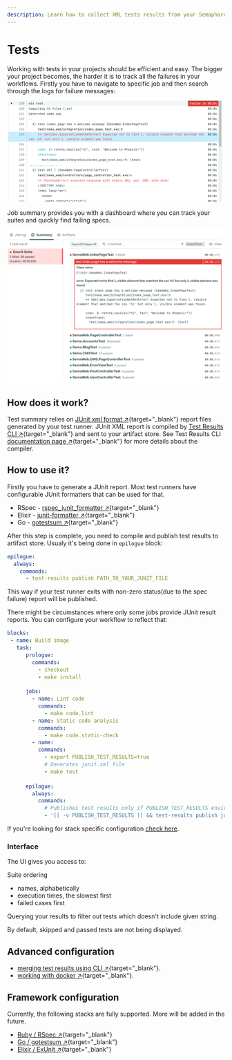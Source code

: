 ```yaml
---
description: Learn how to collect XML tests results from your Semaphore 2.0 pipelines.
---
```


# Tests

Working with tests in your projects should be efficient and easy. The bigger your project
becomes, the harder it is to track all the failures in your workflows. Firstly
you have to navigate to specific job and then search through the logs for failure messages:

![Job Logs](img/test-summary/job-logs.png)

Job summary provides you with a dashboard where you can track your suites and quickly find failing specs.

![Test Summary Tab](img/test-summary/summary-tab.png)

## How does it work?

Test summary relies on [JUnit xml format&nbsp;↗][junit-schema]{target="_blank"} report files generated by your test runner.
JUnit XML report is compiled by [Test Results CLI&nbsp;↗][github-test-results-cli]{target="_blank"} and sent to your artifact store.
See Test Results CLI [documentation page&nbsp;↗][test-results-cli]{target="_blank"} for more details about the compiler.

## How to use it?

Firstly you have to generate a JUnit report. Most test runners have configurable JUnit formatters that can be used for that.

- RSpec - [rspec_junit_formatter&nbsp;↗](https://github.com/sj26/rspec_junit_formatter){target="_blank"}
- Elixir - [junit-formatter&nbsp;↗](https://github.com/victorolinasc/junit-formatter){target="_blank"}
- Go - [gotestsum&nbsp;↗](https://github.com/gotestyourself/gotestsum){target="_blank"}

After this step is complete, you need to compile and publish test results to artifact store. Usualy it's being done in `epilogue` block:

```yaml
epilogue:
  always:
    commands:
      - test-results publish PATH_TO_YOUR_JUNIT_FILE
```

This way if your test runner exits with non-zero status(due to the spec failure) report will be published.

There might be circumstances where only some jobs provide JUnit result reports. You can configure your workflow to reflect that:

```yaml
blocks:
 - name: Build image
   task:
      prologue:
        commands:
          - checkout
          - make install

      jobs:
        - name: Lint code
          commands:
            - make code.lint
        - name: Static code analysis
          commands:
            - make code.static-check
        - name:
          commands:
            - export PUBLISH_TEST_RESULTS=true
            # Generates junit.xml file
            - make test

      epilogue:
        always:
          commands:
            # Publishes test results only if PUBLISH_TEST_RESULTS environment variable is present
            - '[[ -v PUBLISH_TEST_RESULTS ]] && test-results publish junit.xml'
```

If you're looking for stack specific configuration [check here](/essentials/test-summary/#framework-configuration).

### Interface

The UI gives you access to:

Suite ordering

- names, alphabetically
- execution times, the slowest first
- failed cases first

Querying your results to filter out tests which doesn't include given string.

By default, skipped and passed tests are not being displayed.

## Advanced configuration

- [merging test results using CLI&nbsp;↗](/reference/test-results-cli-reference/#merging-test-results){target="_blank"}.
- [working with docker&nbsp;↗](/reference/test-results-cli-reference/#working-with-docker){target="_blank"}.

## Framework configuration

Currently, the following stacks are fully supported. More will be added in the future.

- [Ruby / RSpec&nbsp;↗][ruby-test-summary]{target="_blank"}
- [Go / gotestsum&nbsp;↗][go-test-summary]{target="_blank"}
- [Elixir / ExUnit&nbsp;↗][elixir-test-summary]{target="_blank"}

[ruby-test-summary]: /programming-languages/ruby/#test-summary
[go-test-summary]: /programming-languages/go/#test-summary
[elixir-test-summary]: /programming-languages/elixir/#test-summary
[junit-schema]: https://www.ibm.com/docs/en/adfz/developer-for-zos/9.1.1?topic=formats-junit-xml-format
[github-test-results-cli]: https://github.com/semaphoreci/test-results
[test-results-cli]: /reference/test-results-cli-reference/
